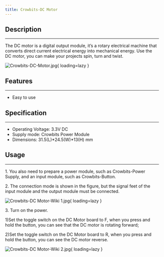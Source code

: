 ```yaml
---
title: Crowbits-DC Motor
---
```


## Description
-----------

The DC motor is a digital output module, it’s a rotary electrical machine that converts direct current electrical energy into mechanical energy. Use the DC motor, you can make your projects spin, turn and twist.

![Crowbits-DC-Motor.jpg](https://wiki.elecrow.com/images/thumb/6/68/Crowbits-DC-Motor.jpg/600px-Crowbits-DC-Motor.jpg){ loading=lazy }

## Features
--------

- Easy to use

## Specification
-------------

- Operating Voltage: 3.3V DC
- Supply mode: Crowbits Power Module
- Dimensions: 31.5(L)\*24.5(W)\*13(H) mm

## Usage
-----

1\. You also need to prepare a power module, such as Crowbits-Power Supply, and an input module, such as Crowbits-Button.

2\. The connection mode is shown in the figure, but the signal feet of the input module and the output module must be connected.

![Crowbits-DC Motor-Wiki 1.jpg](https://wiki.elecrow.com/images/thumb/b/bb/Crowbits-DC_Motor-Wiki_1.jpg/600px-Crowbits-DC_Motor-Wiki_1.jpg){ loading=lazy }

3\. Turn on the power.

1)Set the toggle switch on the DC Motor board to F, when you press and hold the button, you can see that the DC motor is rotating forward;

2)Set the toggle switch on the DC Motor board to R, when you press and hold the button, you can see the DC motor reverse.

![Crowbits-DC Motor-Wiki 2.jpg](https://wiki.elecrow.com/images/thumb/f/f8/Crowbits-DC_Motor-Wiki_2.jpg/600px-Crowbits-DC_Motor-Wiki_2.jpg){ loading=lazy }